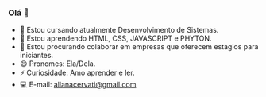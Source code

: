 ### Olá 👋

- 🔭 Estou cursando atualmente Desenvolvimento de Sistemas.
- 🌱 Estou aprendendo HTML, CSS, JAVASCRIPT e PHYTON.
- 👯 Estou procurando colaborar em empresas que oferecem estagios para iniciantes. 
- 😄 Pronomes: Ela/Dela.
- ⚡ Curiosidade: Amo aprender e ler.
- 💻 E-mail: allanacervati@gmail.com
